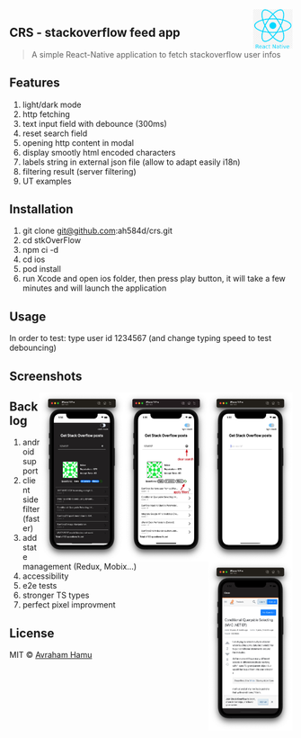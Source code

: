 <img src="readmePictures/react.png" align="right" width="70" height="70" style="background-color:white;"/>

## CRS - stackoverflow feed app
> A simple React-Native application to fetch stackoverflow user infos


## Features

1. light/dark mode
2. http fetching
3. text input field with debounce (300ms)
4. reset search field
5. opening http content in modal
6. display smootly html encoded characters
7. labels string in external json file (allow to adapt easily i18n)
8. filtering result (server filtering)
9. UT examples
 

## Installation

1. git clone git@github.com:ah584d/crs.git
2. cd stkOverFlow
3. npm ci -d
4. cd ios
5. pod install
6. run Xcode and open ios folder, then press play button, it will take a few minutes and will launch the application

## Usage

In order to test: type user id 1234567 (and change typing speed to test debouncing)

## Screenshots
<img src="readmePictures/screen1.jpg" align="right" width="150" height="300" style="background-color:white;"/>
<img src="readmePictures/screen2.jpg" align="right" width="150" height="300" style="background-color:white;"/>
<img src="readmePictures/screen3.jpg" align="right" width="150" height="300" style="background-color:white;"/>
<img src="readmePictures/screen4.jpg" align="right" width="150" height="300" style="background-color:white;"/>


## Backlog

1. android support
2. client side filter (faster)
3. add state management (Redux, Mobix...)
5. accessibility
6. e2e tests
7. stronger TS types
8. perfect pixel improvment



## License

MIT © [Avraham Hamu]()
